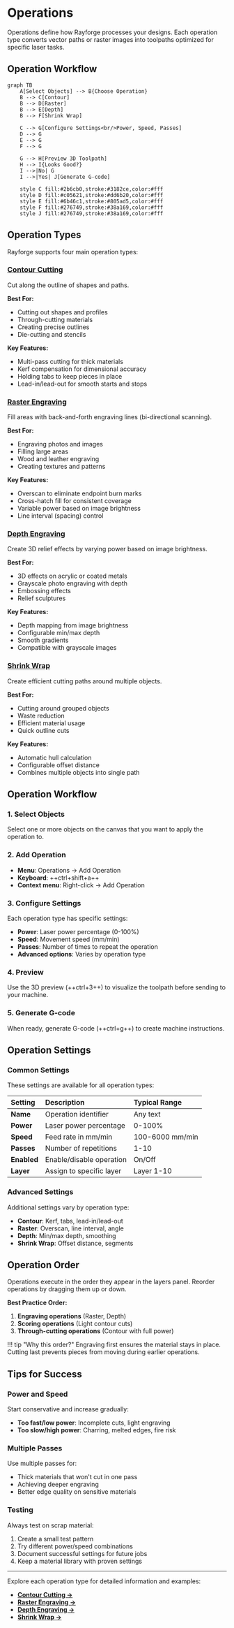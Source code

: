 # Operations

Operations define how Rayforge processes your designs. Each operation type converts vector paths or raster images into toolpaths optimized for specific laser tasks.

## Operation Workflow

```mermaid
graph TB
    A[Select Objects] --> B{Choose Operation}
    B --> C[Contour]
    B --> D[Raster]
    B --> E[Depth]
    B --> F[Shrink Wrap]

    C --> G[Configure Settings<br/>Power, Speed, Passes]
    D --> G
    E --> G
    F --> G

    G --> H[Preview 3D Toolpath]
    H --> I{Looks Good?}
    I -->|No| G
    I -->|Yes| J[Generate G-code]

    style C fill:#2b6cb0,stroke:#3182ce,color:#fff
    style D fill:#c05621,stroke:#dd6b20,color:#fff
    style E fill:#6b46c1,stroke:#805ad5,color:#fff
    style F fill:#276749,stroke:#38a169,color:#fff
    style J fill:#276749,stroke:#38a169,color:#fff
```

## Operation Types

Rayforge supports four main operation types:

### [Contour Cutting](contour.md)

Cut along the outline of shapes and paths.

**Best For:**

- Cutting out shapes and profiles
- Through-cutting materials
- Creating precise outlines
- Die-cutting and stencils

**Key Features:**

- Multi-pass cutting for thick materials
- Kerf compensation for dimensional accuracy
- Holding tabs to keep pieces in place
- Lead-in/lead-out for smooth starts and stops

### [Raster Engraving](raster.md)

Fill areas with back-and-forth engraving lines (bi-directional scanning).

**Best For:**

- Engraving photos and images
- Filling large areas
- Wood and leather engraving
- Creating textures and patterns

**Key Features:**

- Overscan to eliminate endpoint burn marks
- Cross-hatch fill for consistent coverage
- Variable power based on image brightness
- Line interval (spacing) control

### [Depth Engraving](depth.md)

Create 3D relief effects by varying power based on image brightness.

**Best For:**

- 3D effects on acrylic or coated metals
- Grayscale photo engraving with depth
- Embossing effects
- Relief sculptures

**Key Features:**

- Depth mapping from image brightness
- Configurable min/max depth
- Smooth gradients
- Compatible with grayscale images

### [Shrink Wrap](shrink-wrap.md)

Create efficient cutting paths around multiple objects.

**Best For:**

- Cutting around grouped objects
- Waste reduction
- Efficient material usage
- Quick outline cuts

**Key Features:**

- Automatic hull calculation
- Configurable offset distance
- Combines multiple objects into single path

## Operation Workflow

### 1. Select Objects

Select one or more objects on the canvas that you want to apply the operation to.

### 2. Add Operation

- **Menu**: Operations → Add Operation
- **Keyboard**: ++ctrl+shift+a++
- **Context menu**: Right-click → Add Operation

### 3. Configure Settings

Each operation type has specific settings:

- **Power**: Laser power percentage (0-100%)
- **Speed**: Movement speed (mm/min)
- **Passes**: Number of times to repeat the operation
- **Advanced options**: Varies by operation type

### 4. Preview

Use the 3D preview (++ctrl+3++) to visualize the toolpath before sending to your machine.

### 5. Generate G-code

When ready, generate G-code (++ctrl+g++) to create machine instructions.

## Operation Settings

### Common Settings

These settings are available for all operation types:

| Setting | Description | Typical Range |
|:--------|:------------|:--------------|
| **Name** | Operation identifier | Any text |
| **Power** | Laser power percentage | 0-100% |
| **Speed** | Feed rate in mm/min | 100-6000 mm/min |
| **Passes** | Number of repetitions | 1-10 |
| **Enabled** | Enable/disable operation | On/Off |
| **Layer** | Assign to specific layer | Layer 1-10 |

### Advanced Settings

Additional settings vary by operation type:

- **Contour**: Kerf, tabs, lead-in/lead-out
- **Raster**: Overscan, line interval, angle
- **Depth**: Min/max depth, smoothing
- **Shrink Wrap**: Offset distance, segments

## Operation Order

Operations execute in the order they appear in the layers panel. Reorder operations by dragging them up or down.

**Best Practice Order:**

1. **Engraving operations** (Raster, Depth)
2. **Scoring operations** (Light contour cuts)
3. **Through-cutting operations** (Contour with full power)

!!! tip "Why this order?"
    Engraving first ensures the material stays in place. Cutting last prevents pieces from moving during earlier operations.

## Tips for Success

### Power and Speed

Start conservative and increase gradually:

- **Too fast/low power**: Incomplete cuts, light engraving
- **Too slow/high power**: Charring, melted edges, fire risk

### Multiple Passes

Use multiple passes for:

- Thick materials that won't cut in one pass
- Achieving deeper engraving
- Better edge quality on sensitive materials

### Testing

Always test on scrap material:

1. Create a small test pattern
2. Try different power/speed combinations
3. Document successful settings for future jobs
4. Keep a material library with proven settings

---

Explore each operation type for detailed information and examples:

- **[Contour Cutting →](contour.md)**
- **[Raster Engraving →](raster.md)**
- **[Depth Engraving →](depth.md)**
- **[Shrink Wrap →](shrink-wrap.md)**
